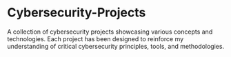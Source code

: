 # Cybersecurity-Projects
A collection of cybersecurity projects showcasing various concepts and technologies. Each project has been designed to reinforce my understanding of critical cybersecurity principles, tools, and methodologies.
